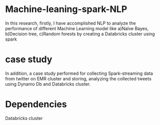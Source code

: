 # Machine-leaning-spark-NLP

In this research, firstly, I have accomplished NLP to analyze the performance of different Machine Learning model like
a)Naïve Bayes, 
b)Decision tree, 
c)Random forests 
by creating a Databricks cluster using spark

# case study
In addition, a case study performed for collecting Spark-streaming data from twitter on EMR cluster and storing, analyzing the collected tweets using Dynamo Db and Databricks cluster.

# Dependencies
Databricks cluster

